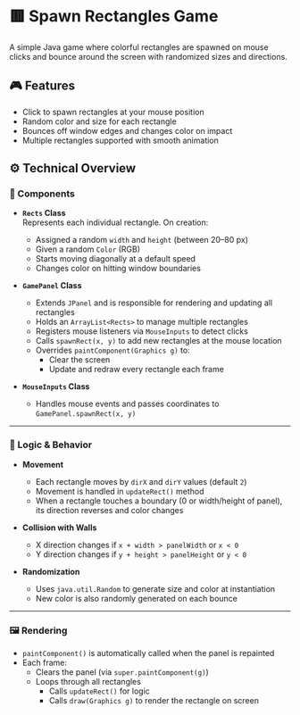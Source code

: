 # 🟥 Spawn Rectangles Game

A simple Java game where colorful rectangles are spawned on mouse clicks and bounce around the screen with randomized sizes and directions.

## 🎮 Features

- Click to spawn rectangles at your mouse position
- Random color and size for each rectangle
- Bounces off window edges and changes color on impact
- Multiple rectangles supported with smooth animation

## ⚙️ Technical Overview

### 🧩 Components

- **`Rects` Class**  
  Represents each individual rectangle. On creation:
  - Assigned a random `width` and `height` (between 20–80 px)
  - Given a random `Color` (RGB)
  - Starts moving diagonally at a default speed
  - Changes color on hitting window boundaries

- **`GamePanel` Class**  
  - Extends `JPanel` and is responsible for rendering and updating all rectangles
  - Holds an `ArrayList<Rects>` to manage multiple rectangles
  - Registers mouse listeners via `MouseInputs` to detect clicks
  - Calls `spawnRect(x, y)` to add new rectangles at the mouse location
  - Overrides `paintComponent(Graphics g)` to:
    - Clear the screen
    - Update and redraw every rectangle each frame

- **`MouseInputs` Class**
  - Handles mouse events and passes coordinates to `GamePanel.spawnRect(x, y)`

---

### 🧠 Logic & Behavior

- **Movement**  
  - Each rectangle moves by `dirX` and `dirY` values (default `2`)
  - Movement is handled in `updateRect()` method
  - When a rectangle touches a boundary (0 or width/height of panel), its direction reverses and color changes

- **Collision with Walls**  
  - X direction changes if `x + width > panelWidth` or `x < 0`
  - Y direction changes if `y + height > panelHeight` or `y < 0`

- **Randomization**  
  - Uses `java.util.Random` to generate size and color at instantiation
  - New color is also randomly generated on each bounce

---

### 🖼️ Rendering

- `paintComponent()` is automatically called when the panel is repainted
- Each frame:
  - Clears the panel (via `super.paintComponent(g)`)
  - Loops through all rectangles
    - Calls `updateRect()` for logic
    - Calls `draw(Graphics g)` to render the rectangle on screen
